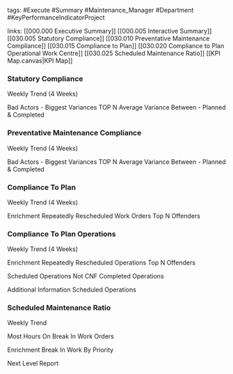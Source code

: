 tags:
	#Execute
	#Summary
	#Maintenance_Manager
	#Department
#KeyPerformanceIndicatorProject 

links:
	[[000.000 Executive Summary]]
	[[000.005 Interactive Summary]]
	[[030.005 Statutory Compliance]]
	[[030.010 Preventative Maintenance Compliance]]
	[[030.015 Compliance to Plan]]
	[[030.020 Compliance to Plan Operational Work Centre]]
	[[030.025 Scheduled Maintenance Ratio]]
	[[KPI Map.canvas|KPI Map]]

### Statutory Compliance

Weekly Trend (4 Weeks)

Bad Actors - Biggest Variances TOP N
Average Variance Between - Planned & Completed

### Preventative Maintenance Compliance
Weekly Trend (4 Weeks)

Bad Actors - Biggest Variances TOP N
Average Variance Between - Planned & Completed
### Compliance To Plan

Weekly Trend (4 Weeks)

Enrichment
Repeatedly Rescheduled Work Orders Top N Offenders

### Compliance To Plan Operations
Weekly Trend (4 Weeks)

Enrichment
Repeatedly Rescheduled Operations Top N Offenders

Scheduled Operations Not CNF
Completed Operations

Additional Information
Scheduled Operations

### 




### Scheduled Maintenance Ratio

Weekly Trend

Most Hours On Break In Work Orders

Enrichment
Break In Work By Priority

Next Level Report


